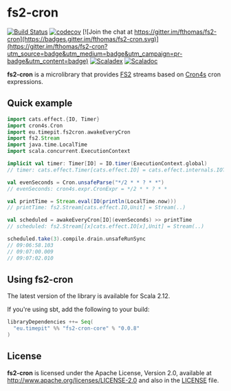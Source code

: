 # fs2-cron
[![Build Status](https://travis-ci.org/fthomas/fs2-cron.svg?branch=master)](https://travis-ci.org/fthomas/fs2-cron)
[![codecov](https://codecov.io/gh/fthomas/fs2-cron/branch/master/graph/badge.svg)](https://codecov.io/gh/fthomas/fs2-cron)
[![Join the chat at https://gitter.im/fthomas/fs2-cron](https://badges.gitter.im/fthomas/fs2-cron.svg)](https://gitter.im/fthomas/fs2-cron?utm_source=badge&utm_medium=badge&utm_campaign=pr-badge&utm_content=badge)
[![Scaladex](https://index.scala-lang.org/fthomas/fs2-cron/latest.svg?color=blue)](https://index.scala-lang.org/fthomas/fs2-cron/fs2-cron-core)
[![Scaladoc](https://www.javadoc.io/badge/eu.timepit/fs2-cron-core_2.12.svg?color=blue&label=Scaladoc)](https://javadoc.io/doc/eu.timepit/fs2-cron-core_2.12)

**fs2-cron** is a microlibrary that provides [FS2][FS2] streams based
on [Cron4s][Cron4s] cron expressions.

## Quick example

```scala
import cats.effect.{IO, Timer}
import cron4s.Cron
import eu.timepit.fs2cron.awakeEveryCron
import fs2.Stream
import java.time.LocalTime
import scala.concurrent.ExecutionContext
```
```scala
implicit val timer: Timer[IO] = IO.timer(ExecutionContext.global)
// timer: cats.effect.Timer[cats.effect.IO] = cats.effect.internals.IOTimer@7fa85a55

val evenSeconds = Cron.unsafeParse("*/2 * * ? * *")
// evenSeconds: cron4s.expr.CronExpr = */2 * * ? * *

val printTime = Stream.eval(IO(println(LocalTime.now)))
// printTime: fs2.Stream[cats.effect.IO,Unit] = Stream(..)

val scheduled = awakeEveryCron[IO](evenSeconds) >> printTime
// scheduled: fs2.Stream[[x]cats.effect.IO[x],Unit] = Stream(..)

scheduled.take(3).compile.drain.unsafeRunSync
// 09:06:58.103
// 09:07:00.009
// 09:07:02.010
```

## Using fs2-cron

The latest version of the library is available for Scala 2.12.

If you're using sbt, add the following to your build:

```sbt
libraryDependencies ++= Seq(
  "eu.timepit" %% "fs2-cron-core" % "0.0.8"
)
```

## License

**fs2-cron** is licensed under the Apache License, Version 2.0, available at
http://www.apache.org/licenses/LICENSE-2.0 and also in the
[LICENSE](https://github.com/fthomas/status-page/blob/master/LICENSE) file.

[Cron4s]: https://github.com/alonsodomin/cron4s
[FS2]: https://github.com/functional-streams-for-scala/fs2
